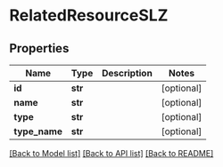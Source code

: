 # RelatedResourceSLZ

## Properties
Name | Type | Description | Notes
------------ | ------------- | ------------- | -------------
**id** | **str** |  | [optional]
**name** | **str** |  | [optional]
**type** | **str** |  | [optional]
**type_name** | **str** |  | [optional]

[[Back to Model list]](../README.md#documentation-for-models) [[Back to API list]](../README.md#documentation-for-api-endpoints) [[Back to README]](../README.md)
